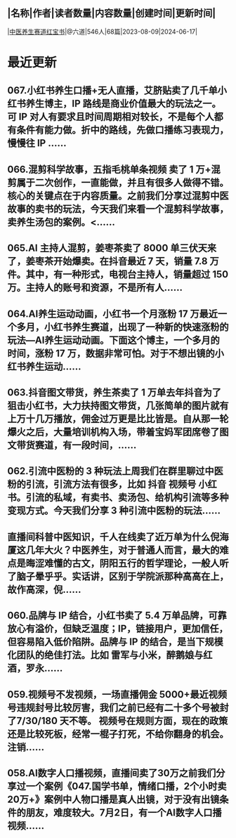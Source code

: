 |名称|作者|读者数量|内容数量|创建时间|更新时间|
---
|[中医养生赛道红宝书](https://xiaobot.net/p/liudaodsp?refer=0b133df9-27dc-423b-8101-639049001c13)|@六道|546人|68篇|2023-08-09|2024-06-17|

# 最近更新
## 067.小红书养生口播+无人直播，艾脐贴卖了几千单小红书养生博主，IP 路线是商业价值最大的玩法之一。可 IP 对人有要求且时间周期相对较长，不是每个人都有条件有能力做。折中的路线，先做口播练习表现力，慢慢往 IP ......
## 066.混剪科学故事，五指毛桃单条视频 卖了 1 万+混剪属于二次创作，一直能做，并且有很多人做得不错。核心的关键点在于内容质量。之前我们分享过混剪中医故事的卖书的玩法，今天我们来看一个混剪科学故事，卖养生汤包的案例。<......
## 065.AI 主持人混剪，姜枣茶卖了 8000 单三伏天来了，姜枣茶开始爆卖。在抖音最近 7 天，销量 7.8 万件。其中，有一种形式，电视台主持人，销量超过 150 万。主持人的账号和资源，不是所有人......
## 064.AI养生运动动画，小红书一个月涨粉 17 万最近一个多月，小红书养生赛道，出现了一种新的快速涨粉的玩法—AI养生运动动画。下面这个博主，一个多月的时间，涨粉 17 万，数据非常可怕。对于不想出镜的小红书养生运动......
## 063.抖音图文带货，养生茶卖了 1 万单去年抖音为了狙击小红书，大力扶持图文带货，几张简单的图片就有上万十几万播放，佣金过万更是比比皆是。自从那一轮爆火之后，大量培训机构入场，带着宝妈军团席卷了图文带货赛道，有一段时间，......
## 062.引流中医粉的 3 种玩法上周我们在群里聊过中医粉的引流，引流方法有很多，比如 抖音 视频号 小红书。引流的私域，有卖书、卖汤包、给机构引流等多种变现方式。今天我们分享 3 种引流中医粉的玩法......
## 直播间科普中医知识，千人在线卖了近万单为什么倪海厦这几年大火？中医养生，对于普通人而言，最大的难点是晦涩难懂的古文，阴阳五行的哲学理论，一般人听了脑子晕乎乎。实话讲，区别于学院派那种高高在上，故作高深，倪......
## 060.品牌与 IP 结合，小红书卖了 5.4 万单品牌，可靠放心有溢价，但缺乏温度；IP，链接用户，更加信任，但容易陷入低价陷阱。品牌与 IP 的结合，是当下规模化团队的绝佳打法。比如 雷军与小米，醉鹅娘与红酒，罗永......
## 059.视频号不发视频，一场直播佣金 5000+最近视频号违规封号比较厉害，我们之前已经有二十多个号被封了7/30/180 天不等。 视频号在规则方面，现在的政策还是比较死板，经常一棍子打死，不给你翻身的机会。注销......
## 058.AI数字人口播视频，直播间卖了30万之前我们分享过一个案例《047.国学书单，情绪口播，2个小时卖20万+》案例中人物口播是真人出镜，对于没有出镜条件的朋友，难度较大。7月2日，有一个AI数字人口播视频......

